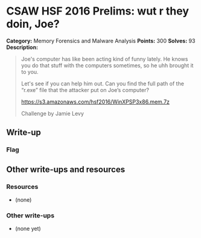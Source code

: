 # CSAW HSF 2016 Prelims: wut r they doin, Joe?

**Category:** Memory Forensics and Malware Analysis
**Points:** 300
**Solves:** 93
**Description:**

> Joe's computer has like been acting kind of funny lately. He knows you do that stuff with the computers sometimes, so he uhh brought it to you.
> 
> Let's see if you can help him out. Can you find the full path of the “r.exe” file that the attacker put on Joe’s computer?
> 
> https://s3.amazonaws.com/hsf2016/WinXPSP3x86.mem.7z
> 
> Challenge by Jamie Levy

## Write-up


### Flag


## Other write-ups and resources

### Resources
* (none)

### Other write-ups
* (none yet)
